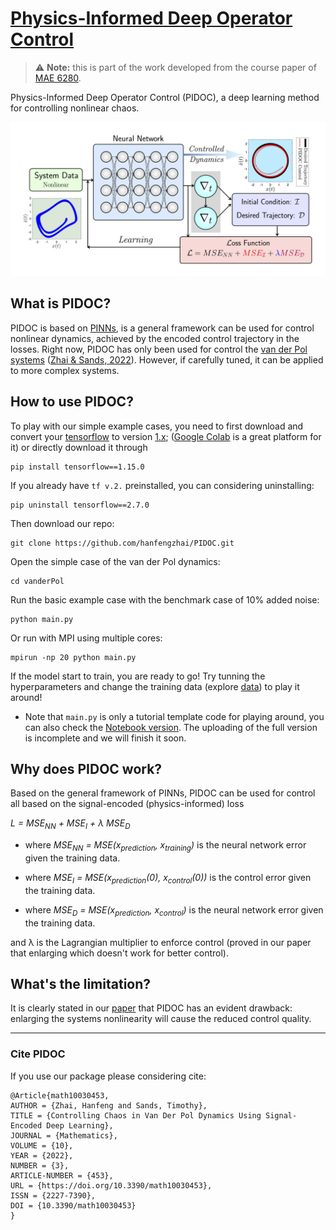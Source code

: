 # [Physics-Informed Deep Operator Control](https://arxiv.org/abs/2112.14707)

> :warning: **Note:** this is part of the work developed from the course paper of [MAE 6280](https://classes.cornell.edu/browse/roster/FA20/class/MAE/6280). 

Physics-Informed Deep Operator Control (PIDOC), a deep learning method for controlling nonlinear chaos.

![schematic view of Physics-Informed Deep Operator Control](/doc/PINC_schematic.jpg)

## What is PIDOC?

PIDOC is based on [PINNs](https://maziarraissi.github.io/PINNs/), is a general framework can be used for control nonlinear dynamics, achieved by the encoded control trajectory in the losses. Right now, PIDOC has only been used for control the [van der Pol systems](https://www.sciencedirect.com/topics/mathematics/van-der-pols-equation) ([Zhai & Sands, 2022](https://doi.org/10.3390/math10030453)). However, if carefully tuned, it can be applied to more complex systems.

## How to use PIDOC?

To play with our simple example cases, you need to first download and convert your [tensorflow](https://www.tensorflow.org/) to version [1.x](https://www.tensorflow.org/api_docs/python/tf/compat/v1/); ([Google Colab](https://colab.research.google.com/) is a great platform for it) or directly download it through

~~~
pip install tensorflow==1.15.0
~~~
If you already have ```tf v.2.``` preinstalled, you can considering uninstalling:
~~~
pip uninstall tensorflow==2.7.0
~~~
Then download our repo:
~~~
git clone https://github.com/hanfengzhai/PIDOC.git
~~~

Open the simple case of the van der Pol dynamics:

~~~
cd vanderPol
~~~

Run the basic example case with the benchmark case of 10% added noise:

~~~
python main.py
~~~

Or run with MPI using multiple cores:

~~~
mpirun -np 20 python main.py
~~~

If the model start to train, you are ready to go! Try tunning the hyperparameters and change the training data (explore [data](https://github.com/hanfengzhai/PIDOC/tree/main/data)) to play it around! 

* Note that ```main.py``` is only a tutorial template code for playing around, you can also check the [Notebook version](https://github.com/hanfengzhai/PIDOC/blob/main/vanderPol/vanderPol_Fig4_benchmark.ipynb). The uploading of the full version is incomplete and we will finish it soon.

## Why does PIDOC work?

Based on the general framework of PINNs, PIDOC can be used for control all based on the signal-encoded (physics-informed) loss

 *L = MSE<sub>NN</sub> +  MSE<sub>I</sub> + &lambda; MSE<sub>D</sub>*
 
* where *MSE<sub>NN</sub> = MSE(x<sub>prediction</sub>, x<sub>training</sub>)* is the neural network error given the training data.
 
* where *MSE<sub>I</sub> = MSE(x<sub>prediction</sub>(0), x<sub>control</sub>(0))* is the control error given the training data.
 
* where *MSE<sub>D</sub> = MSE(x<sub>prediction</sub>, x<sub>control</sub>)* is the neural network error given the training data.
 
and &lambda; is the Lagrangian multiplier to enforce control (proved in our paper that enlarging which doesn't work for better control).
 
## What's the limitation?

It is clearly stated in our [paper](https://www.mdpi.com/2227-7390/10/3/453) that PIDOC has an evident drawback: enlarging the systems nonlinearity will cause the reduced control quality.

***

### Cite PIDOC

If you use our package please considering cite:
~~~
@Article{math10030453,
AUTHOR = {Zhai, Hanfeng and Sands, Timothy},
TITLE = {Controlling Chaos in Van Der Pol Dynamics Using Signal-Encoded Deep Learning},
JOURNAL = {Mathematics},
VOLUME = {10},
YEAR = {2022},
NUMBER = {3},
ARTICLE-NUMBER = {453},
URL = {https://doi.org/10.3390/math10030453},
ISSN = {2227-7390},
DOI = {10.3390/math10030453}
}
~~~
